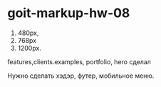 # goit-markup-hw-08

1. 480px, 
2. 768px 
3. 1200px.


features,clients.examples, portfolio, hero сделал

Нужно сделать хэдэр, футер, мобильное меню.